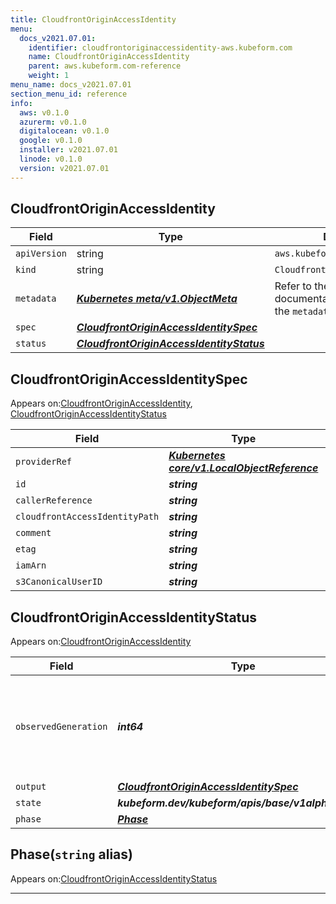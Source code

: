 ```yaml
---
title: CloudfrontOriginAccessIdentity
menu:
  docs_v2021.07.01:
    identifier: cloudfrontoriginaccessidentity-aws.kubeform.com
    name: CloudfrontOriginAccessIdentity
    parent: aws.kubeform.com-reference
    weight: 1
menu_name: docs_v2021.07.01
section_menu_id: reference
info:
  aws: v0.1.0
  azurerm: v0.1.0
  digitalocean: v0.1.0
  google: v0.1.0
  installer: v2021.07.01
  linode: v0.1.0
  version: v2021.07.01
---
```


## CloudfrontOriginAccessIdentity
| Field | Type | Description |
| ------ | ----- | ----------- |
| `apiVersion` | string | `aws.kubeform.com/v1alpha1` |
|    `kind` | string | `CloudfrontOriginAccessIdentity` |
| `metadata` | ***[Kubernetes meta/v1.ObjectMeta](https://v1-18.docs.kubernetes.io/docs/reference/generated/kubernetes-api/v1.18/#objectmeta-v1-meta)***|Refer to the Kubernetes API documentation for the fields of the `metadata` field.|
| `spec` | ***[CloudfrontOriginAccessIdentitySpec](#cloudfrontoriginaccessidentityspec)***||
| `status` | ***[CloudfrontOriginAccessIdentityStatus](#cloudfrontoriginaccessidentitystatus)***||
## CloudfrontOriginAccessIdentitySpec

Appears on:[CloudfrontOriginAccessIdentity](#cloudfrontoriginaccessidentity), [CloudfrontOriginAccessIdentityStatus](#cloudfrontoriginaccessidentitystatus)

| Field | Type | Description |
| ------ | ----- | ----------- |
| `providerRef` | ***[Kubernetes core/v1.LocalObjectReference](https://v1-18.docs.kubernetes.io/docs/reference/generated/kubernetes-api/v1.18/#localobjectreference-v1-core)***||
| `id` | ***string***||
| `callerReference` | ***string***| ***(Optional)*** |
| `cloudfrontAccessIdentityPath` | ***string***| ***(Optional)*** |
| `comment` | ***string***| ***(Optional)*** |
| `etag` | ***string***| ***(Optional)*** |
| `iamArn` | ***string***| ***(Optional)*** |
| `s3CanonicalUserID` | ***string***| ***(Optional)*** |
## CloudfrontOriginAccessIdentityStatus

Appears on:[CloudfrontOriginAccessIdentity](#cloudfrontoriginaccessidentity)

| Field | Type | Description |
| ------ | ----- | ----------- |
| `observedGeneration` | ***int64***| ***(Optional)*** Resource generation, which is updated on mutation by the API Server.|
| `output` | ***[CloudfrontOriginAccessIdentitySpec](#cloudfrontoriginaccessidentityspec)***| ***(Optional)*** |
| `state` | ***kubeform.dev/kubeform/apis/base/v1alpha1.State***| ***(Optional)*** |
| `phase` | ***[Phase](#phase)***| ***(Optional)*** |
## Phase(`string` alias)

Appears on:[CloudfrontOriginAccessIdentityStatus](#cloudfrontoriginaccessidentitystatus)

---
